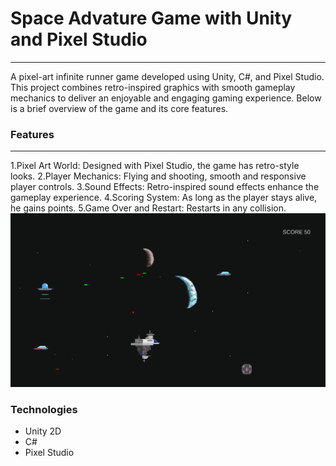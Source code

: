 # Space Advature Game with Unity and Pixel Studio
---
A pixel-art infinite runner game developed using Unity, C#, and Pixel Studio. This project combines retro-inspired graphics with smooth gameplay mechanics to deliver an enjoyable and engaging gaming experience. Below is a brief overview of the game and its core features.
### Features
---
1.Pixel Art World: Designed with Pixel Studio, the game has retro-style looks.
2.Player Mechanics: Flying and shooting, smooth and responsive player controls.
3.Sound Effects: Retro-inspired sound effects enhance the gameplay experience.
4.Scoring System: As long as the player stays alive, he gains points.
5.Game Over and Restart: Restarts in any collision.
![GamePlaySS](Assets/Others/GamePlaySS.png)
### Technologies
- Unity 2D
- C#
- Pixel Studio
